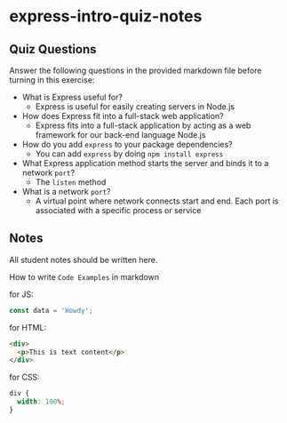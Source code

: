 # express-intro-quiz-notes

## Quiz Questions

Answer the following questions in the provided markdown file before turning in this exercise:

- What is Express useful for?
  - Express is useful for easily creating servers in Node.js
- How does Express fit into a full-stack web application?
  - Express fits into a full-stack application by acting as a web framework for our back-end language Node.js
- How do you add `express` to your package dependencies?
  - You can add `express` by doing `npm install express`
- What Express application method starts the server and binds it to a network `port`?
  - The `listen` method
- What is a network `port`?
  - A virtual point where network connects start and end. Each port is associated with a specific process or service

## Notes

All student notes should be written here.

How to write `Code Examples` in markdown

for JS:

```javascript
const data = 'Howdy';
```

for HTML:

```html
<div>
  <p>This is text content</p>
</div>
```

for CSS:

```css
div {
  width: 100%;
}
```
